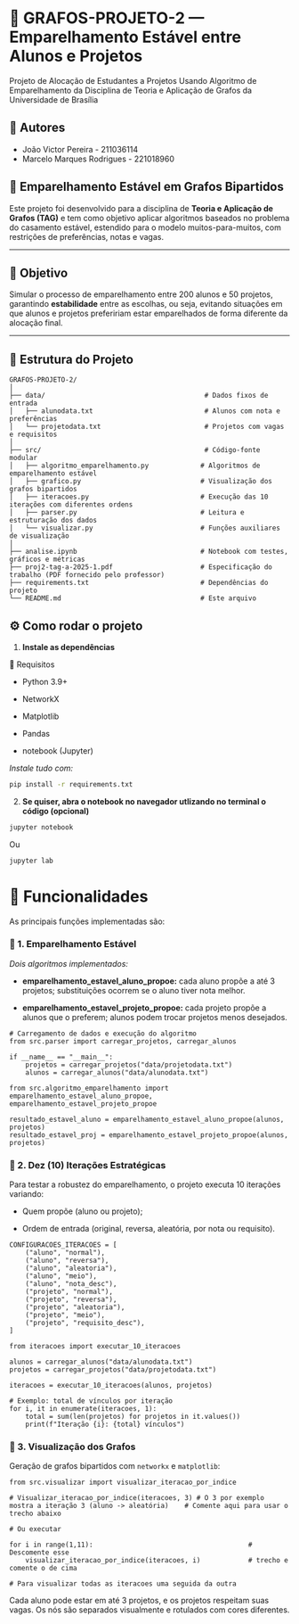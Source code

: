 # 📘 GRAFOS-PROJETO-2 — Emparelhamento Estável entre Alunos e Projetos
Projeto de Alocação de Estudantes a Projetos Usando Algoritmo de Emparelhamento da Disciplina de Teoria e Aplicação de Grafos da Universidade de Brasília

## 🧷 Autores

- João Victor Pereira - 211036114
- Marcelo Marques Rodrigues - 221018960

## 🧩 Emparelhamento Estável em Grafos Bipartidos

Este projeto foi desenvolvido para a disciplina de **Teoria e Aplicação de Grafos (TAG)** e tem como objetivo aplicar algoritmos baseados no problema do casamento estável, estendido para o modelo muitos-para-muitos, com restrições de preferências, notas e vagas.

---

## 🧠 Objetivo

Simular o processo de emparelhamento entre 200 alunos e 50 projetos, garantindo **estabilidade** entre as escolhas, ou seja, evitando situações em que alunos e projetos prefeririam estar emparelhados de forma diferente da alocação final.

---

## 📁 Estrutura do Projeto

```plaintext
GRAFOS-PROJETO-2/
│
├── data/                                        # Dados fixos de entrada
│   ├── alunodata.txt                            # Alunos com nota e preferências
│   └── projetodata.txt                          # Projetos com vagas e requisitos
│
├── src/                                         # Código-fonte modular
│   ├── algoritmo_emparelhamento.py             # Algoritmos de emparelhamento estável
│   ├── grafico.py                              # Visualização dos grafos bipartidos
│   ├── iteracoes.py                            # Execução das 10 iterações com diferentes ordens
│   ├── parser.py                               # Leitura e estruturação dos dados
│   └── visualizar.py                           # Funções auxiliares de visualização
│
├── analise.ipynb                               # Notebook com testes, gráficos e métricas
├── proj2-tag-a-2025-1.pdf                      # Especificação do trabalho (PDF fornecido pelo professor)
├── requirements.txt                            # Dependências do projeto
└── README.md                                   # Este arquivo
```
## ⚙️ Como rodar o projeto

1. **Instale as dependências** 

🧪 Requisitos
- Python 3.9+

- NetworkX

- Matplotlib

- Pandas

- notebook (Jupyter)

*Instale tudo com:*
```bash
pip install -r requirements.txt
```
2. **Se quiser, abra o notebook no navegador utlizando no terminal o código (opcional)**

```bash
jupyter notebook
```
   Ou

```bash
jupyter lab
``` 

# 🔧 Funcionalidades
As principais funções implementadas são:

### 📌 1. Emparelhamento Estável

*Dois algoritmos implementados:*

- **emparelhamento_estavel_aluno_propoe:** cada aluno propõe a até 3 projetos; substituições ocorrem se o aluno tiver nota melhor.

- **emparelhamento_estavel_projeto_propoe:** cada projeto propõe a alunos que o preferem; alunos podem trocar projetos menos desejados.
```plaintext
# Carregamento de dados e execução do algoritmo
from src.parser import carregar_projetos, carregar_alunos

if __name__ == "__main__":
    projetos = carregar_projetos("data/projetodata.txt")
    alunos = carregar_alunos("data/alunodata.txt")
```
```plaintext
from src.algoritmo_emparelhamento import emparelhamento_estavel_aluno_propoe, emparelhamento_estavel_projeto_propoe

resultado_estavel_aluno = emparelhamento_estavel_aluno_propoe(alunos, projetos)
resultado_estavel_proj = emparelhamento_estavel_projeto_propoe(alunos, projetos)
```
### 📌 2. Dez (10) Iterações Estratégicas
Para testar a robustez do emparelhamento, o projeto executa 10 iterações variando:

- Quem propõe (aluno ou projeto);

- Ordem de entrada (original, reversa, aleatória, por nota ou requisito).

```plaintext
CONFIGURACOES_ITERACOES = [
    ("aluno", "normal"),
    ("aluno", "reversa"),
    ("aluno", "aleatoria"),
    ("aluno", "meio"),
    ("aluno", "nota_desc"),
    ("projeto", "normal"),
    ("projeto", "reversa"),
    ("projeto", "aleatoria"),
    ("projeto", "meio"),
    ("projeto", "requisito_desc"),
]
```

```plaintext
from iteracoes import executar_10_iteracoes

alunos = carregar_alunos("data/alunodata.txt")
projetos = carregar_projetos("data/projetodata.txt")

iteracoes = executar_10_iteracoes(alunos, projetos)

# Exemplo: total de vínculos por iteração
for i, it in enumerate(iteracoes, 1):
    total = sum(len(projetos) for projetos in it.values())
    print(f"Iteração {i}: {total} vínculos")
```
### 📌 3. Visualização dos Grafos

Geração de grafos bipartidos com `networkx` e `matplotlib`:

```plaintext
from src.visualizar import visualizar_iteracao_por_indice

# Visualizar_iteracao_por_indice(iteracoes, 3) # O 3 por exemplo mostra a iteração 3 (aluno -> aleatória)    # Comente aqui para usar o trecho abaixo

# Ou executar

for i in range(1,11):                                       # Descomente esse
    visualizar_iteracao_por_indice(iteracoes, i)            # trecho e comente o de cima

# Para visualizar todas as iteracoes uma seguida da outra
```
Cada aluno pode estar em até 3 projetos, e os projetos respeitam suas vagas. Os nós são separados visualmente e rotulados com cores diferentes.
